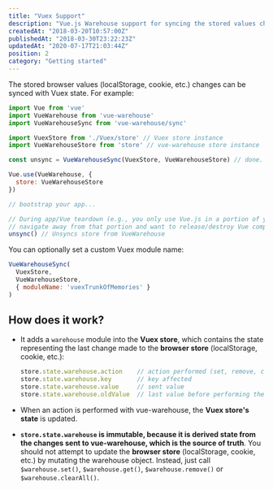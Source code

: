 ```yaml
---
title: "Vuex Support"
description: "Vue.js Warehouse support for syncing the stored values changes with Vuex state."
createdAt: "2018-03-20T10:57:00Z"
publishedAt: "2018-03-30T23:22:23Z"
updatedAt: "2020-07-17T21:03:44Z"
position: 2
category: "Getting started"
---
```


The stored browser values (localStorage, cookie, etc.) changes can be synced with Vuex state. For example:

```javascript
import Vue from 'vue'
import VueWarehouse from 'vue-warehouse'
import VueWarehouseSync from 'vue-warehouse/sync'

import VuexStore from './Vuex/store' // Vuex store instance
import VueWarehouseStore from 'store' // vue-warehouse store instance

const unsync = VueWarehouseSync(VuexStore, VueWarehouseStore) // done. Returns an unsync callback function

Vue.use(VueWarehouse, {
  store: VueWarehouseStore
})

// bootstrap your app...

// During app/Vue teardown (e.g., you only use Vue.js in a portion of your app and you
// navigate away from that portion and want to release/destroy Vue components/resources)
unsync() // Unsyncs store from VueWarehouse
```

You can optionally set a custom Vuex module name:

```javascript
VueWarehouseSync(
  VuexStore,
  VueWarehouseStore,
  { moduleName: 'vuexTrunkOfMemories' }
)
```

## How does it work?

- It adds a `warehouse` module into the **Vuex store**, which contains the state representing the last change made to the **browser store** (localStorage, cookie, etc.):

  ```javascript
  store.state.warehouse.action    // action performed (set, remove, clearAll)
  store.state.warehouse.key       // key affected
  store.state.warehouse.value     // sent value
  store.state.warehouse.oldValue  // last value before performing the action
  ```

- When an action is performed with vue-warehouse, the **Vuex store's state** is updated.

- **`store.state.warehouse` is immutable, because it is derived state from the changes sent to vue-warehouse, which is the source of truth**. You should not attempt to update the **browser store** (localStorage, cookie, etc.) by mutating the warehouse object. Instead, just call `$warehouse.set()`, `$warehouse.get()`, `$warehouse.remove()` or `$warehouse.clearAll()`.
